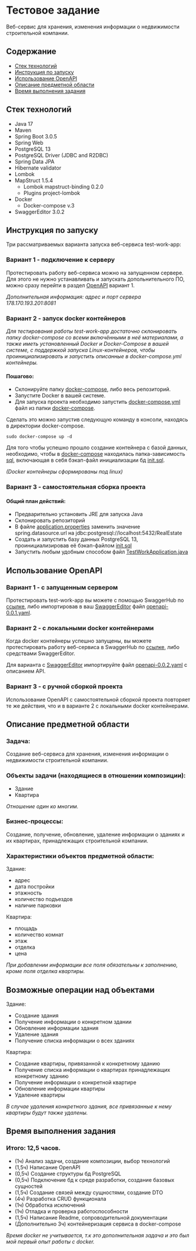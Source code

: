 # Тестовое задание

Веб-сервис для хранения, изменения информации о недвижимости строительной компании.
## Содержание

- [Стек технологий](#стек-технологий)
- [Инструкция по запуску](#инструкция-по-запуску)
- [Использование OpenAPI](#использование-openapi)
- [Описание предметной области](#описание-предметной-области)
- [Время выполнения задания](#время-выполнения-задания)

## Стек технологий
- Java 17
- Maven
- Spring Boot 3.0.5
- Spring Web
- PostgreSQL 13
- PostgreSQL Driver (JDBC and R2DBC)
- Spring Data JPA
- Hibernate validator
- Lombok
- MapStruct 1.5.4
  - Lombok mapstruct-binding 0.2.0
  - Plugins project-lombok
- Docker
  - Docker-compose v.3
- SwaggerEditor 3.0.2

## Инструкция по запуску
Три рассматриваемых варианта запуска веб-сервиса test-work-app:
### Вариант 1 - подключение к серверу

Протестировать работу веб-сервиса можно на запущенном сервере. Для этого не нужно устанавливать и запускать допольнительного ПО, можно сразу перейти в раздел [OpenAPI](#использование-openapi) вариант 1.

*Дополнительная информация: адрес и порт сервера 178.170.193.201:8081*

### Вариант 2 - запуск docker контейнеров

*Для тестирования работы test-work-app достаточно склонировать папку docker-compose со всеми включёнными в неё материалами, а также иметь установленный Docker и Docker-Compose в вашей системе, с поддержкой запуска Linux-контейнеров, чтобы проинициализировать и запустить описанные в docker-compose.yml контейнеры.*
#### Пошагово:
- Склонируйте папку [docker-compose](https://github.com/MrRobinGoood/test-work-app/tree/master/docker-compose), либо весь репозиторий.
- Запустите Docker в вашей системе.
- Для запуска проекта необходимо запустить [docker-compose.yml](https://github.com/MrRobinGoood/test-work-app/blob/master/docker-compose/docker-compose.yml) файл из папки [docker-compose](https://github.com/MrRobinGoood/test-work-app/tree/master/docker-compose). 

Сделать это можно запустив следующую команду в консоли, находясь в директории docker-compose.
```
sudo docker-compose up -d
```
Для того чтобы успешно прошло создание контейнера с базой данных, необходимо, чтобы в [docker-compose](https://github.com/MrRobinGoood/test-work-app/tree/master/docker-compose) находилась папка-зависимость [sql](https://github.com/MrRobinGoood/test-work-app/tree/master/docker-compose/sql), включающая в себя бэкап-файл инициализации бд [init.sql](https://github.com/MrRobinGoood/test-work-app/blob/master/docker-compose/sql/init.sql).

*(Docker контейнеры сформированы под linux)*

### Вариант 3 - самостоятельная сборка проекта

#### Общий план действий:

- Предварительно установить JRE для запуска Java
- Склонировать репозиторий
- В файле [application.properties](https://github.com/MrRobinGoood/test-work-app/blob/master/src/main/resources/application.properties) заменить значение spring.datasource.url на jdbc:postgresql://localhost:5432/RealEstate
- Создать и запустить базу данных PostgreSQL 13, проинициализировав её бэкап-файлом [init.sql](https://github.com/MrRobinGoood/test-work-app/blob/master/docker-compose/sql/init.sql)
- Запустить любым удобным способом файл [TestWorkApplication.java](https://github.com/MrRobinGoood/test-work-app/blob/master/src/main/java/ru/bartenev/testwork/TestWorkApplication.java)

## Использование OpenAPI

### Вариант 1 - с запущенным сервером

Протестировать test-work-app вы можете с помощью SwaggerHub по [ссылке](https://app.swaggerhub.com/apis-docs/ROBINGOOODOFFICAL_1/test-work-app-api/0.0.1), либо импортировав в ваш [SwaggerEditor](https://editor.swagger.io/) файл [openapi-0.0.1.yaml](https://github.com/MrRobinGoood/test-work-app/blob/master/openapi/openapi-0.0.1.yaml).

### Вариант 2 - с локальными docker контейнерами

Когда docker контейнеры успешно запущены, вы можете протестировать работу веб-сервиса в SwaggerHub по [ссылке](https://app.swaggerhub.com/apis-docs/ROBINGOOODOFFICAL_1/test-work-app-api/0.0.2), либо средствами SwaggerEditor.

Для варианта с [SwaggerEditor](https://editor.swagger.io/) импортируйте файл [openapi-0.0.2.yaml](https://github.com/MrRobinGoood/test-work-app/blob/master/openapi/openapi-0.0.2.yaml) с описанием API.

### Вариант 3 - с ручной сборкой проекта

Использование OpenAPI с самостоятельной сборкой проекта повторяет те же действия, что и в варианте 2 с локальными docker контейнерами.

## Описание предметной области

### Задача: 

Создание веб-сервиса для хранения, изменения информации о недвижимости строительной компании.

### Объекты задачи (находящиеся в отношении композиции):
- Здание
- Квартира

*Отношение один ко многим.*

### Бизнес-процессы: 

Создание, получение, обновление, удаление информации о зданиях и их квартирах, принадлежащих строительной компании.

### Характеристики объектов предметной области:

Здание: 
- адрес
- дата постройки
- этажность
- количество подъездов
- наличие парковки

Квартира: 
- площадь
- количество комнат
- этаж
- отделка
- цена 

*При добавлении информации все поля обязательны к заполнению, кроме поля отделка квартиры.*

## Возможные операции над объектами

Здание:

- Создание здания
- Получение информации о конкретном здании
- Обновление информации здания
- Удаление здания
- Получение списка информации о всех зданиях

Квартира:

- Создание квартиры, привязанной к конкретному зданию
- Получение списка информации о квартирах принадлежащих конкретному зданию
- Получение информации о конкретной квартире
- Обновление информации квартиры
- Удаление квартиры

*В случае удаления конкретного здания, все привязанные к нему квартиры будут также удалены.*

## Время выполнения задания
### Итого: 12,5 часов. 
- (1ч) Анализ задачи, создание композиции, выбор технологий
- (1,5ч) Написание OpenAPI
- (0,5ч) Создание структуры бд PostgreSQL
- (0,5ч) Подключение бд к среде разработки, создание базовых сущностей
- (1,5ч) Создание связей между сущностями, создание DTO
- (4ч) Разработка CRUD функционала
- (1ч) Обработка исключений
- (1ч) Отладка и проверка работоспособности
- (1,5ч) Написание Readme, сопроводительной документации
- (Дополнительно 3ч) контейнеризация сервиса в docker-compose

*Время docker не учитывается, т.к это дополнительная задача и это был мой первый опыт работы с docker.*


